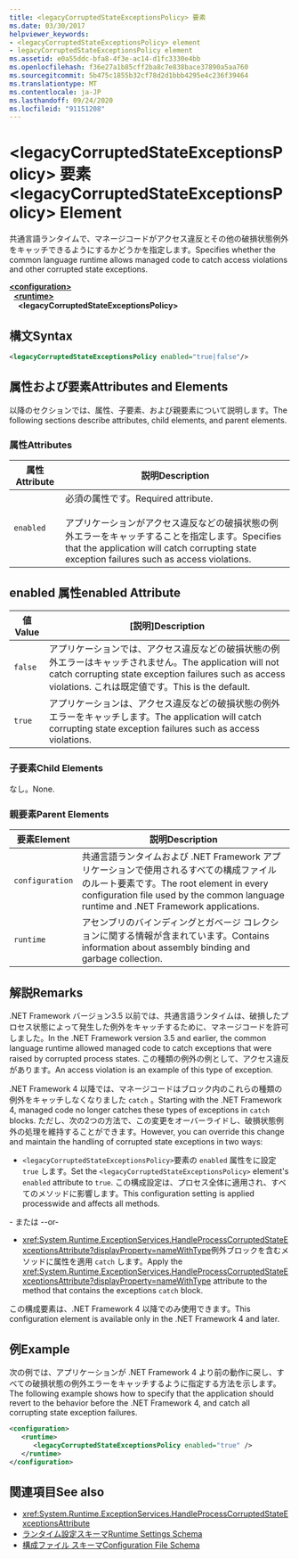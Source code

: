 ```yaml
---
title: <legacyCorruptedStateExceptionsPolicy> 要素
ms.date: 03/30/2017
helpviewer_keywords:
- <legacyCorruptedStateExceptionsPolicy> element
- legacyCorruptedStateExceptionsPolicy element
ms.assetid: e0a55ddc-bfa8-4f3e-ac14-d1fc3330e4bb
ms.openlocfilehash: f36e27a1b85cff2ba8c7e838bace37890a5aa760
ms.sourcegitcommit: 5b475c1855b32cf78d2d1bbb4295e4c236f39464
ms.translationtype: MT
ms.contentlocale: ja-JP
ms.lasthandoff: 09/24/2020
ms.locfileid: "91151208"
---
```

# <a name="legacycorruptedstateexceptionspolicy-element"></a><span data-ttu-id="c0a1c-102">\<legacyCorruptedStateExceptionsPolicy> 要素</span><span class="sxs-lookup"><span data-stu-id="c0a1c-102">\<legacyCorruptedStateExceptionsPolicy> Element</span></span>

<span data-ttu-id="c0a1c-103">共通言語ランタイムで、マネージコードがアクセス違反とその他の破損状態例外をキャッチできるようにするかどうかを指定します。</span><span class="sxs-lookup"><span data-stu-id="c0a1c-103">Specifies whether the common language runtime allows managed code to catch access violations and other corrupted state exceptions.</span></span>  
  
[**\<configuration>**](../configuration-element.md)\
&nbsp;&nbsp;[**\<runtime>**](runtime-element.md)\
&nbsp;&nbsp;&nbsp;&nbsp;**\<legacyCorruptedStateExceptionsPolicy>**  
  
## <a name="syntax"></a><span data-ttu-id="c0a1c-104">構文</span><span class="sxs-lookup"><span data-stu-id="c0a1c-104">Syntax</span></span>  
  
```xml  
<legacyCorruptedStateExceptionsPolicy enabled="true|false"/>  
```  
  
## <a name="attributes-and-elements"></a><span data-ttu-id="c0a1c-105">属性および要素</span><span class="sxs-lookup"><span data-stu-id="c0a1c-105">Attributes and Elements</span></span>  

 <span data-ttu-id="c0a1c-106">以降のセクションでは、属性、子要素、および親要素について説明します。</span><span class="sxs-lookup"><span data-stu-id="c0a1c-106">The following sections describe attributes, child elements, and parent elements.</span></span>  
  
### <a name="attributes"></a><span data-ttu-id="c0a1c-107">属性</span><span class="sxs-lookup"><span data-stu-id="c0a1c-107">Attributes</span></span>  
  
|<span data-ttu-id="c0a1c-108">属性</span><span class="sxs-lookup"><span data-stu-id="c0a1c-108">Attribute</span></span>|<span data-ttu-id="c0a1c-109">説明</span><span class="sxs-lookup"><span data-stu-id="c0a1c-109">Description</span></span>|  
|---------------|-----------------|  
|`enabled`|<span data-ttu-id="c0a1c-110">必須の属性です。</span><span class="sxs-lookup"><span data-stu-id="c0a1c-110">Required attribute.</span></span><br /><br /> <span data-ttu-id="c0a1c-111">アプリケーションがアクセス違反などの破損状態の例外エラーをキャッチすることを指定します。</span><span class="sxs-lookup"><span data-stu-id="c0a1c-111">Specifies that the application will catch corrupting state exception failures such as access violations.</span></span>|  
  
## <a name="enabled-attribute"></a><span data-ttu-id="c0a1c-112">enabled 属性</span><span class="sxs-lookup"><span data-stu-id="c0a1c-112">enabled Attribute</span></span>  
  
|<span data-ttu-id="c0a1c-113">値</span><span class="sxs-lookup"><span data-stu-id="c0a1c-113">Value</span></span>|<span data-ttu-id="c0a1c-114">[説明]</span><span class="sxs-lookup"><span data-stu-id="c0a1c-114">Description</span></span>|  
|-----------|-----------------|  
|`false`|<span data-ttu-id="c0a1c-115">アプリケーションでは、アクセス違反などの破損状態の例外エラーはキャッチされません。</span><span class="sxs-lookup"><span data-stu-id="c0a1c-115">The application will not catch corrupting state exception failures such as access violations.</span></span> <span data-ttu-id="c0a1c-116">これは既定値です。</span><span class="sxs-lookup"><span data-stu-id="c0a1c-116">This is the default.</span></span>|  
|`true`|<span data-ttu-id="c0a1c-117">アプリケーションは、アクセス違反などの破損状態の例外エラーをキャッチします。</span><span class="sxs-lookup"><span data-stu-id="c0a1c-117">The application will catch corrupting state exception failures such as access violations.</span></span>|  
  
### <a name="child-elements"></a><span data-ttu-id="c0a1c-118">子要素</span><span class="sxs-lookup"><span data-stu-id="c0a1c-118">Child Elements</span></span>  

 <span data-ttu-id="c0a1c-119">なし。</span><span class="sxs-lookup"><span data-stu-id="c0a1c-119">None.</span></span>  
  
### <a name="parent-elements"></a><span data-ttu-id="c0a1c-120">親要素</span><span class="sxs-lookup"><span data-stu-id="c0a1c-120">Parent Elements</span></span>  
  
|<span data-ttu-id="c0a1c-121">要素</span><span class="sxs-lookup"><span data-stu-id="c0a1c-121">Element</span></span>|<span data-ttu-id="c0a1c-122">説明</span><span class="sxs-lookup"><span data-stu-id="c0a1c-122">Description</span></span>|  
|-------------|-----------------|  
|`configuration`|<span data-ttu-id="c0a1c-123">共通言語ランタイムおよび .NET Framework アプリケーションで使用されるすべての構成ファイルのルート要素です。</span><span class="sxs-lookup"><span data-stu-id="c0a1c-123">The root element in every configuration file used by the common language runtime and .NET Framework applications.</span></span>|  
|`runtime`|<span data-ttu-id="c0a1c-124">アセンブリのバインディングとガベージ コレクションに関する情報が含まれています。</span><span class="sxs-lookup"><span data-stu-id="c0a1c-124">Contains information about assembly binding and garbage collection.</span></span>|  
  
## <a name="remarks"></a><span data-ttu-id="c0a1c-125">解説</span><span class="sxs-lookup"><span data-stu-id="c0a1c-125">Remarks</span></span>  

 <span data-ttu-id="c0a1c-126">.NET Framework バージョン3.5 以前では、共通言語ランタイムは、破損したプロセス状態によって発生した例外をキャッチするために、マネージコードを許可しました。</span><span class="sxs-lookup"><span data-stu-id="c0a1c-126">In the .NET Framework version 3.5 and earlier, the common language runtime allowed managed code to catch exceptions that were raised by corrupted process states.</span></span> <span data-ttu-id="c0a1c-127">この種類の例外の例として、アクセス違反があります。</span><span class="sxs-lookup"><span data-stu-id="c0a1c-127">An access violation is an example of this type of exception.</span></span>  
  
 <span data-ttu-id="c0a1c-128">.NET Framework 4 以降では、マネージコードはブロック内のこれらの種類の例外をキャッチしなくなりました `catch` 。</span><span class="sxs-lookup"><span data-stu-id="c0a1c-128">Starting with the .NET Framework 4, managed code no longer catches these types of exceptions in `catch` blocks.</span></span> <span data-ttu-id="c0a1c-129">ただし、次の2つの方法で、この変更をオーバーライドし、破損状態例外の処理を維持することができます。</span><span class="sxs-lookup"><span data-stu-id="c0a1c-129">However, you can override this change and maintain the handling of corrupted state exceptions in two ways:</span></span>  
  
- <span data-ttu-id="c0a1c-130">`<legacyCorruptedStateExceptionsPolicy>`要素の `enabled` 属性をに設定 `true` します。</span><span class="sxs-lookup"><span data-stu-id="c0a1c-130">Set the `<legacyCorruptedStateExceptionsPolicy>` element's `enabled` attribute to `true`.</span></span> <span data-ttu-id="c0a1c-131">この構成設定は、プロセス全体に適用され、すべてのメソッドに影響します。</span><span class="sxs-lookup"><span data-stu-id="c0a1c-131">This configuration setting is applied processwide and affects all methods.</span></span>  
  
 <span data-ttu-id="c0a1c-132">- または -</span><span class="sxs-lookup"><span data-stu-id="c0a1c-132">-or-</span></span>  
  
- <span data-ttu-id="c0a1c-133"><xref:System.Runtime.ExceptionServices.HandleProcessCorruptedStateExceptionsAttribute?displayProperty=nameWithType>例外ブロックを含むメソッドに属性を適用 `catch` します。</span><span class="sxs-lookup"><span data-stu-id="c0a1c-133">Apply the <xref:System.Runtime.ExceptionServices.HandleProcessCorruptedStateExceptionsAttribute?displayProperty=nameWithType> attribute to the method that contains the exceptions `catch` block.</span></span>  
  
 <span data-ttu-id="c0a1c-134">この構成要素は、.NET Framework 4 以降でのみ使用できます。</span><span class="sxs-lookup"><span data-stu-id="c0a1c-134">This configuration element is available only in the .NET Framework 4 and later.</span></span>  
  
## <a name="example"></a><span data-ttu-id="c0a1c-135">例</span><span class="sxs-lookup"><span data-stu-id="c0a1c-135">Example</span></span>  

 <span data-ttu-id="c0a1c-136">次の例では、アプリケーションが .NET Framework 4 より前の動作に戻し、すべての破損状態の例外エラーをキャッチするように指定する方法を示します。</span><span class="sxs-lookup"><span data-stu-id="c0a1c-136">The following example shows how to specify that the application should revert to the behavior before the .NET Framework 4, and catch all corrupting state exception failures.</span></span>  
  
```xml  
<configuration>  
   <runtime>  
      <legacyCorruptedStateExceptionsPolicy enabled="true" />  
   </runtime>  
</configuration>  
```  
  
## <a name="see-also"></a><span data-ttu-id="c0a1c-137">関連項目</span><span class="sxs-lookup"><span data-stu-id="c0a1c-137">See also</span></span>

- <xref:System.Runtime.ExceptionServices.HandleProcessCorruptedStateExceptionsAttribute>
- [<span data-ttu-id="c0a1c-138">ランタイム設定スキーマ</span><span class="sxs-lookup"><span data-stu-id="c0a1c-138">Runtime Settings Schema</span></span>](index.md)
- [<span data-ttu-id="c0a1c-139">構成ファイル スキーマ</span><span class="sxs-lookup"><span data-stu-id="c0a1c-139">Configuration File Schema</span></span>](../index.md)
